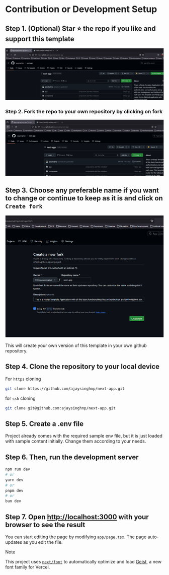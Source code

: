 # Contribution or Development Setup

## Step 1. (Optional) Star ⭐ the repo if you like and support this template

![alt text](../public/docs-images/star.png)

### Step 2. Fork the repo to your own repository by clicking on fork

![alt text](../public/docs-images/fork.png)

## Step 3. Choose any preferable name if you want to change or continue to keep as it is and click on `Create fork`

![alt text](../public/docs-images/forked-name.png)

This will create your own version of this template in your own github repository.

## Step 4. Clone the repository to your local device

For `https` cloning

```bash
git clone https://github.com/ajaysinghnp/next-app.git
```

for `ssh` cloning

```bash
git clone git@github.com:ajaysinghnp/next-app.git
```

## Step 5. Create a .env file

Project already comes with the required sample env file, but it is just loaded with sample content initially. Change them according to your needs.

## Step 6. Then, run the development server

```bash
npm run dev
# or
yarn dev
# or
pnpm dev
# or
bun dev
```

## Step 7. Open [http://localhost:3000](http://localhost:3000) with your browser to see the result

You can start editing the page by modifying `app/page.tsx`. The page auto-updates as you edit the file.

>[!NOTE]
>This project uses [`next/font`](https://nextjs.org/docs/app/building-your-application/optimizing/fonts) to automatically optimize and load [Geist](https://vercel.com/font), a new font family for Vercel.

